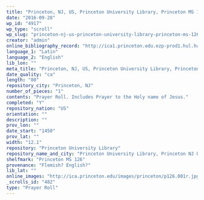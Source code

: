 ```yaml
---
title: "Princeton, NJ, US, Princeton University Library, Princeton MS 126"
date: "2016-09-28"
wp_id: "4917"
wp_type: "scroll"
wp_slug: "princeton-nj-us-princeton-university-library-princeton-ms-126"
creator: "admin"
online_bibliography_record: "http://ica1.princeton.edu.ezp-prod1.hul.harvard.edu/F/D9EP8A8MJL4K9DSF9Q8RBFR9RTU3N56A82GNNF9KQG7AH72NB7-06873?func=full-set-set&set_number=001878&set_entry=000026&format=999"
language_1: "Latin"
language_2: "English"
lib_lon: ""
meta_title: "Princeton, NJ, US, Princeton University Library, Princeton MS 126"
date_quality: "ca"
length: "80"
repository_city: "Princeton, NJ"
number_of_pieces: "1"
contents: "Prayer Roll. Includes Prayer to the Holy name of Jesus."
completed: "Y"
repository_nation: "US"
orientation: ""
description: ""
prov_lon: ""
date_start: "1450"
prov_lat: ""
width: "12.1"
repository: "Princeton University Library"
repository_name_and_city: "Princeton University Library, Princeton NJ US"
shelfmark: "Princeton MS 126"
provenance: "Flemish? English?"
lib_lat: ""
online_images: "http://ica.princeton.edu/images/princeton/p126.001r.jpg"
_scrolls_id: "482"
type: "Prayer Roll"
---
```



